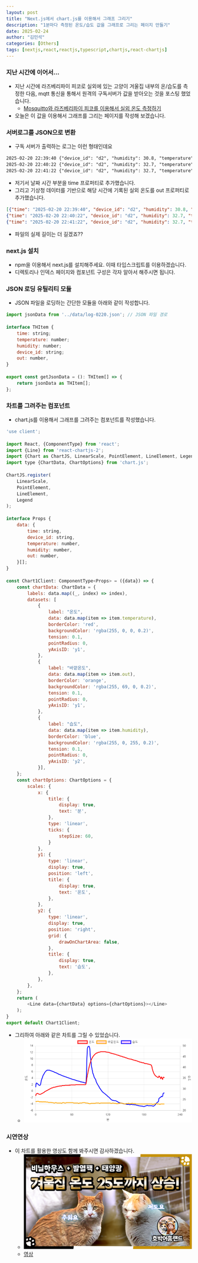 ```yaml
---
layout: post
title: "Next.js에서 chart.js를 이용해서 그래프 그리기"
description: "1분마다 측정된 온도/습도 값을 그래프로 그리는 페이지 만들기"
date: 2025-02-24
author: "김민석"
categories: [Others]
tags: [nextjs,react,reactjs,typescript,chartjs,react-chartjs]
---
```

### 지난 시간에 이어서...
- 지난 시간에 라즈베리파이 피코로 실외에 있는 고양이 겨울집 내부의 온/습도를 측정한 다음, mqtt 통신을 통해서 원격의 구독서버가 값을 받아오는 것을 포스팅 했었습니다.
    - [Mosquitto와 라즈베리파이 피코를 이용해서 실외 온도 측정하기](https://reddol18.pe.kr/mqtt-pico-mosquitto)
- 오늘은 이 값을 이용해서 그래프를 그리는 페이지를 작성해 보겠습니다.

### 서버로그를 JSON으로 변환
- 구독 서버가 출력하는 로그는 이런 형태인데요

```txt
2025-02-20 22:39:40 {"device_id": "d2", "humidity": 30.8, "temperature": -1.5}
2025-02-20 22:40:22 {"device_id": "d2", "humidity": 32.7, "temperature": -0.9}
2025-02-20 22:41:22 {"device_id": "d2", "humidity": 32.7, "temperature": -0.8}
```

- 저기서 날짜 시간 부분을 time 프로퍼티로 추가했습니다.
- 그리고 기상청 데이터를 기반으로 해당 시간에 기록된 실외 온도를 out 프로퍼티로 추가했습니다.

```json
[{"time": "2025-02-20 22:39:40", "device_id": "d2", "humidity": 30.8, "temperature": -1.5,"out": -3.2},
{"time": "2025-02-20 22:40:22", "device_id": "d2", "humidity": 32.7, "temperature": -0.9,"out": -3.3},
{"time": "2025-02-20 22:41:22", "device_id": "d2", "humidity": 32.7, "temperature": -0.8,"out": -3.2}]
```

- 파일의 실제 길이는 더 길겠죠?? 

### next.js 설치
- npm을 이용해서 next.js를 설치해주세요. 이때 타입스크립트를 이용하겠습니다.
- 디렉토리나 인덱스 페이지와 컴포넌트 구성은 각자 알아서 해주시면 됩니다.


### JSON 로딩 유틸리티 모듈
- JSON 파일을 로딩하는 간단한 모듈을 아래와 같이 작성합니다.

```javascript
import jsonData from '../data/log-0220.json'; // JSON 파일 경로

interface THItem {
    time: string;
    temperature: number;
    humidity: number;
    device_id: string;
    out: number,
}

export const getJsonData = (): THItem[] => {
    return jsonData as THItem[];
};
```


### 차트를 그려주는 컴포넌트
- chart.js를 이용해서 그래프를 그려주는 컴포넌트를 작성했습니다.

```javascript
'use client';

import React, {ComponentType} from 'react';
import {Line} from 'react-chartjs-2';
import {Chart as ChartJS, LinearScale, PointElement, LineElement, Legend} from 'chart.js';
import type {ChartData, ChartOptions} from 'chart.js';

ChartJS.register(
    LinearScale,
    PointElement,
    LineElement,
    Legend
);

interface Props {
    data: {
        time: string,
        device_id: string,
        temperature: number,
        humidity: number,
        out: number,
    }[];
}

const Chart1Client: ComponentType<Props> = ({data}) => {
    const chartData: ChartData = {
        labels: data.map((_, index) => index),
        datasets: [
            {
                label: "온도",
                data: data.map(item => item.temperature),
                borderColor: 'red',
                backgroundColor: 'rgba(255, 0, 0, 0.2)',
                tension: 0.1,
                pointRadius: 0,
                yAxisID: 'y1',
            },
            {
                label: "바깥온도",
                data: data.map(item => item.out),
                borderColor: 'orange',
                backgroundColor: 'rgba(255, 69, 0, 0.2)',
                tension: 0.1,
                pointRadius: 0,
                yAxisID: 'y1',
            },
            {
                label: "습도",
                data: data.map(item => item.humidity),
                borderColor: 'blue',
                backgroundColor: 'rgba(255, 0, 255, 0.2)',
                tension: 0.1,
                pointRadius: 0,
                yAxisID: 'y2',
            }],
    };
    const chartOptions: ChartOptions = {
        scales: {
            x: {
                title: {
                    display: true,
                    text: '분',
                },
                type: 'linear',
                ticks: {
                    stepSize: 60,
                }
            },
            y1: {
                type: 'linear',
                display: true,
                position: 'left',
                title: {
                    display: true,
                    text: '온도',
                },
            },
            y2: {
                type: 'linear',
                display: true,
                position: 'right',
                grid: {
                    drawOnChartArea: false,
                },
                title: {
                    display: true,
                    text: '습도',
                },
            },
        },
    };
    return (
        <Line data={chartData} options={chartOptions}></Line>
    );
}
export default Chart1Client;
```

- 그리하여 아래와 같은 차트를 그릴 수 있었습니다.
    - ![그래프](../images/20250224/image.png)


### 시연연상
- 이 차트를 활용한 영상도 함께 봐주시면 감사하겠습니다.
    - ![썸네일](../images/20250224/thumbnail1.png)
    - [영상](https://youtu.be/2760mVtlEIU)